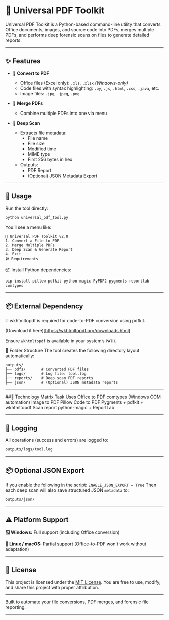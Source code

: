 # 💼 Universal PDF Toolkit
Universal PDF Toolkit is a Python-based command-line utility that converts Office documents, images, and source code into PDFs, merges multiple PDFs, and performs deep forensic scans on files to generate detailed reports.

---

## ✨ Features

- 📄 **Convert to PDF**
  - Office files (Excel only): `.xls`, `.xlsx` *(Windows-only)*
  - Code files with syntax highlighting: `.py`, `.js`, `.html`, `.css`, `.java`, etc.
  - Image files: `.jpg`, `.jpeg`, `.png`

- 📑 **Merge PDFs**
  - Combine multiple PDFs into one via menu

- 🧪 **Deep Scan**
  - Extracts file metadata:
    - File name
    - File size
    - Modified time
    - MIME type
    - First 256 bytes in hex
  - Outputs:
    - PDF Report
    - (Optional) JSON Metadata Export

---

## 🚀 Usage

Run the tool directly:

```
python universal_pdf_tool.py
```
You’ll see a menu like:

```
💼 Universal PDF Toolkit v2.0
1. Convert a File to PDF
2. Merge Multiple PDFs
3. Deep Scan & Generate Report
4. Exit
🛠 Requirements
```
📦 Install Python dependencies:
```
pip install pillow pdfkit python-magic PyPDF2 pygments reportlab comtypes
```
---

## 📦 External Dependency
💡 wkhtmltopdf is required for code-to-PDF conversion using pdfkit.

(Download it here)[https://wkhtmltopdf.org/downloads.html]

Ensure `wkhtmltopdf` is available in your system’s `PATH`.

📁 Folder Structure
The tool creates the following directory layout automatically:

```
outputs/
├── pdfs/       # Converted PDF files
├── logs/       # Log file: tool.log
├── reports/    # Deep scan PDF reports
├── json/       # (Optional) JSON metadata reports
```
---

##🔧 Technology Matrix
Task	Uses
Office to PDF	comtypes (Windows COM automation)
Image to PDF	Pillow
Code to PDF	Pygments + pdfkit + wkhtmltopdf
Scan report	python-magic + ReportLab

---

## 📝 Logging
All operations (success and errors) are logged to:
```
outputs/logs/tool.log
```

---

## 📦 Optional JSON Export
If you enable the following in the script: `ENABLE_JSON_EXPORT = True`
Then each deep scan will also save structured JSON `metadata` to:
```
outputs/json/
```

---

## ⚠️ Platform Support
**🪟 Windows:** Full support (including Office conversion)

**🐧 Linux / macOS:** Partial support (Office-to-PDF won't work without adaptation)

---

## 📃 License
This project is licensed under the [MIT License](LICENSE). You are free to use, modify, and share this project with proper attribution.

---

Built to automate your file conversions, PDF merges, and forensic file reporting.

---
